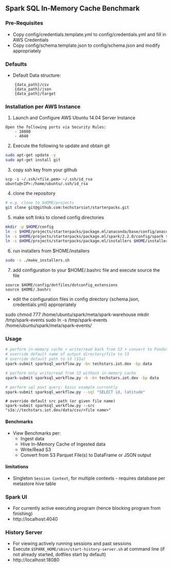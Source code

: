## Spark SQL In-Memory Cache Benchmark

### Pre-Requisites
- Copy config/credentials.template.yml to config/credentials.yml and fill in AWS Credentials
- Copy config/schema.template.json to config/schema.json and modify appropriately  

### Defaults
- Default Data structure:
```
    {data_path}/csv
    {data_path}/json
    {data_path}/target
```

### Installation per AWS Instance
1. Launch and Configure AWS Ubuntu 14.04 Server Instance
```
Open the following ports via Security Rules:
    - 18080
    - 4040
```
2. Execute the following to update and obtain git
``` sh
sudo apt-get update -y
sudo apt-get install git
```
3. copy ssh key from your github
```
scp -i ~/.ssh/<file.pem> ~/.ssh/id_rsa ubuntu@<IP>:/home/ubuntu/.ssh/id_rsa
```
4. clone the repository
```sh
# e.g. clone to $HOME/projects
git clone git@github.com:techstarsiot/starterpacks.git
```
5. make soft links to cloned config directories
```sh
mkdir -p $HOME/config
ln -s $HOME/projects/starterpacks/package.ml/anaconda/base/config/anaconda $HOME/config/anaconda
ln -s $HOME/projects/starterpacks/package.ml/spark/2.2.0/config/spark $HOME/config/spark
ln -s $HOME/projects/starterpacks/package.ml/installers $HOME/installers
```
6. run installers from $HOME/installers
```sh
sudo -s ./make_installers.sh
```
7. add configuration to your $HOME/.bashrc file and execute source the file
```
source $HOME/config/dotfiles/dotconfig_extensions
source $HOME/.bashrc
```
- edit the configuration files in config directory {schema.json, credentials.yml} appropriately

sudo chmod 777 /home/ubuntu/spark/meta/spark-warehouse
mkdir /tmp/spark-events
sudo ln -s /tmp/spark-events /home/ubuntu/spark/meta/spark-events/


### Usage
```sh
# perform in-memory cache + write/read back from S3 + convert to Pandas
# override default name of output directory/file to S3
# override default path to S3 (S3a)
spark-submit sparksql_workflow.py -bn techstars.iot.dev -bp data
```

```sh
# perform only write/read from S3 without in-memory cache
spark-submit sparksql_workflow.py -b -bn techstars.iot.dev -bp data
```

```sh
# perform sql post query: basic example currently
spark-submit sparksql_workflow.py --sql "SELECT id, latitude"
```

```
# override default src path (or given file name)
spark-submit sparksql_workflow.py --src "s3a://techstars.iot.dev/data/csv/<file name>"
```


#### Benchmarks
- View Benchmarks per:
    - Ingest data
    - Hive In-Memory Cache of Ingested data
    - Write/Read S3
    - Convert from S3 Parquet File(s) to DataFrame or JSON output

#### limitations
- Singleton `Session Context`, for multiple contexts - requires database per metastore hive table


### Spark UI
- For currently active executing program (hence blocking program from finishing)
- http://localhost:4040

### History Server
- For viewing actively running sessions and past sessions
- Execute `$SPARK_HOME/sbin/start-history-server.sh` at command line (if not already started, dotfiles start by default)
- http://localhost:18080
